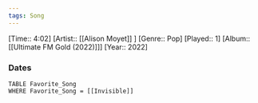 ```yaml
---
tags: Song  
---
```

[Time:: 4:02]
[Artist:: [[Alison Moyet]] ]
[Genre:: Pop]
[Played:: 1]
[Album:: [[Ultimate FM Gold (2022)]]]
[Year:: 2022]
### Dates
````dataview
TABLE Favorite_Song
WHERE Favorite_Song = [[Invisible]]
````